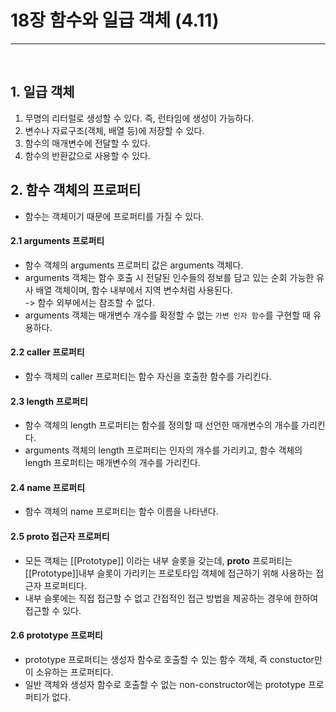 # 18장 함수와 일급 객체 (4.11)

<hr>
<br>

## 1. 일급 객체

1. 무명의 리터럴로 생성할 수 있다. 즉, 런타임에 생성이 가능하다.
2. 변수나 자료구조(객체, 배열 등)에 저장할 수 있다.
3. 함수의 매개변수에 전달할 수 있다.
4. 함수의 반환값으로 사용할 수 있다.

## 2. 함수 객체의 프로퍼티

- 함수는 객체이기 때문에 프로퍼티를 가질 수 있다.

#### 2.1 arguments 프로퍼티

- 함수 객체의 arguments 프로퍼티 값은 arguments 객체다.
- arguments 객체는 함수 호출 시 전달된 인수들의 정보를 담고 있는 순회 가능한 유사 배열 객체이며, 함수 내부에서 지역 변수처럼 사용된다. <br> -> 함수 외부에서는 참조할 수 없다.
- arguments 객체는 매개변수 개수를 확정할 수 없는 `가변 인자 함수`를 구현할 때 유용하다.

#### 2.2 caller 프로퍼티

- 함수 객체의 caller 프로퍼티는 함수 자신을 호출한 함수를 가리킨다.

#### 2.3 length 프로퍼티

- 함수 객체의 length 프로퍼티는 함수를 정의할 때 선언한 매개변수의 개수를 가리킨다.
- arguments 객체의 length 프로퍼티는 인자의 개수를 가리키고, 함수 객체의 length 프로퍼티는 매개변수의 개수를 가리킨다.

#### 2.4 name 프로퍼티

- 함수 객체의 name 프로퍼티는 함수 이름을 나타낸다.

#### 2.5 **proto** 접근자 프로퍼티

- 모든 객체는 [[Prototype]] 이라는 내부 슬롯을 갖는데, **proto** 프로퍼티는 [[Prototype]]내부 슬롯이 가리키는 프로토타입 객체에 접근하기 위해 사용하는 접근자 프로퍼티다.
- 내부 슬롯에는 직접 접근할 수 없고 간접적인 접근 방법을 제공하는 경우에 한하여 접근할 수 있다.

#### 2.6 prototype 프로퍼티

- prototype 프로퍼티는 생성자 함수로 호출할 수 있는 함수 객체, 즉 constuctor만이 소유하는 프로퍼티다.
- 일반 객체와 생성자 함수로 호출할 수 없는 non-constructor에는 prototype 프로퍼티가 없다.
